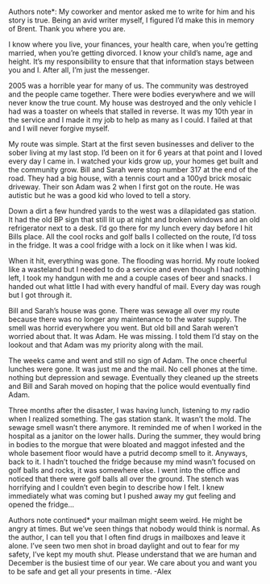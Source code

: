 Authors note*: My coworker and mentor asked me to write for him and his story is true. Being an avid writer myself, I figured I’d make this in memory of Brent. Thank you where you are.



I know where you live, your finances, your health care, when you’re getting married, when you’re getting divorced. I know your child’s name, age and height. It’s my responsibility to ensure that that information stays between you and I. After all, I’m just the messenger.

2005 was a horrible year for many of us. The community was destroyed and the people came together. There were bodies everywhere and we will never know the true count. My house was destroyed and the only vehicle I had was a toaster on wheels that stalled in reverse. It was my 10th year in the service and I made it my job to help as many as I could. I failed at that and I will never forgive myself. 

My route was simple. Start at the first seven businesses and deliver to the sober living at my last stop. I’d been on it for 6 years at that point and I loved every day I came in. I watched your kids grow up, your homes get built and the community grow. Bill and Sarah were stop number 317 at the end of the road. They had a big house, with a tennis court and a 100yd brick mosaic driveway. Their son Adam was 2 when I first got on the route. He was autistic but he was a good kid who loved to tell a story. 

Down a dirt a few hundred yards to the west was a dilapidated gas station. It had the old BP sign that still lit up at night and broken windows and an old refrigerator next to a desk. I’d go there for my lunch every day before I hit Bills place. All the cool rocks and golf balls I collected on the route, I’d toss in the fridge. It was a cool fridge with a lock on it like when I was kid. 

When it hit, everything was gone. The flooding was horrid. My route looked like a wasteland but I needed to do a service and even though I had nothing left, I took my handgun with me and a couple cases of beer and snacks. I handed out what little I had with every handful of mail. Every day was rough but I got through it. 

Bill and Sarah’s house was gone. There was sewage all over my route because there was no longer any maintenance to the water supply. The smell was horrid everywhere you went. But old bill and Sarah weren’t worried about that. It was Adam. He was missing. I told them I’d stay on the lookout and that Adam was my priority along with the mail. 

The weeks came and went and still no sign of Adam. The once cheerful lunches were gone. It was just me and the mail. No cell phones at the time. nothing but depression and sewage. Eventually they cleaned up the streets and Bill and Sarah moved on hoping that the police would eventually find Adam. 

Three months after the disaster, I was having lunch, listening to my radio when I realized something. The gas station stank. It wasn’t the mold. The sewage smell wasn’t there anymore. It reminded me of when I worked in the hospital as a janitor on the lower halls. During the summer, they would bring in bodies to the morgue that were bloated and maggot infested and the whole basement floor would have a putrid decomp smell to it. Anyways, back to it. I hadn’t touched the fridge because my mind wasn’t focused on golf balls and rocks, it was somewhere else. I went into the office and noticed that there were golf balls all over the ground. The stench was horrifying and I couldn’t even begin to describe how I felt. I knew immediately what was coming but I pushed away my gut feeling and opened the fridge… 

Authors note continued* your mailman might seem weird. He might be angry at times. But we’ve seen things that nobody would think is normal. As the author, I can tell you that I often find drugs in mailboxes and leave it alone. I’ve seen two men shot in broad daylight and out to fear for my safety, I’ve kept my mouth shut. Please understand that we are human and December is the busiest time of our year. We care about you and want you to be safe and get all your presents in time. -Alex 
